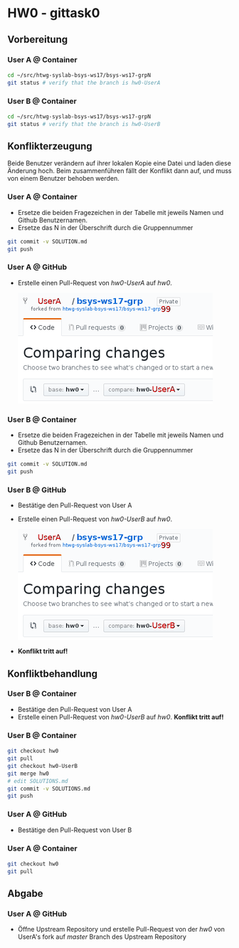# HW0 - gittask0

## Vorbereitung

### User A @ Container
```bash
cd ~/src/htwg-syslab-bsys-ws17/bsys-ws17-grpN
git status # verify that the branch is hw0-UserA
```

### User B @ Container
```bash
cd ~/src/htwg-syslab-bsys-ws17/bsys-ws17-grpN
git status # verify that the branch is hw0-UserB
```

## Konflikterzeugung
Beide Benutzer verändern auf ihrer lokalen Kopie eine Datei und laden diese Änderung hoch.
Beim zusammenführen fällt der Konflikt dann auf, und muss von einem Benutzer behoben werden.

### User A @ Container
* Ersetze die beiden Fragezeichen in der Tabelle mit jeweils Namen und Github Benutzernamen.
* Ersetze das N in der Überschrift durch die Gruppennummer

```bash
git commit -v SOLUTION.md
git push
```

### User A @ GitHub
* Erstelle einen Pull-Request von _hw0-UserA_ auf _hw0_.

    ![PR1](../.gfx/github-pr1.png)

### User B @ Container
* Ersetze die beiden Fragezeichen in der Tabelle mit jeweils Namen und Github Benutzernamen.
* Ersetze das N in der Überschrift durch die Gruppennummer

```bash
git commit -v SOLUTION.md
git push
```

### User B @ GitHub
* Bestätige den Pull-Request von User A
* Erstelle einen Pull-Request von _hw0-UserB_ auf _hw0_.

    ![PR2](../.gfx/github-pr2.png)
* **Konflikt tritt auf!**

## Konfliktbehandlung

### User B @ Container
* Bestätige den Pull-Request von User A
* Erstelle einen Pull-Request von _hw0-UserB_ auf _hw0_.
  **Konflikt tritt auf!**

### User B @ Container
```bash
git checkout hw0
git pull
git checkout hw0-UserB
git merge hw0
# edit SOLUTIONS.md
git commit -v SOLUTIONS.md
git push
```

### User A @ GitHub
* Bestätige den Pull-Request von User B

### User A @ Container
```bash
git checkout hw0
git pull
```

## Abgabe

### User A @ GitHub
* Öffne Upstream Repository und erstelle Pull-Request von der _hw0_ von UserA's fork auf _master_ Branch des Upstream Repository

